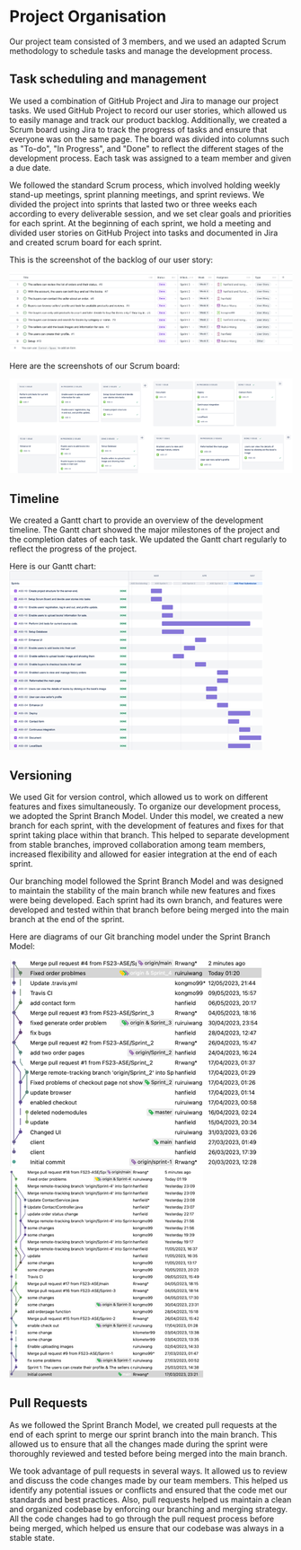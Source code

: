 # Project Organisation
Our project team consisted of 3 members, and we used an adapted Scrum methodology to schedule tasks and manage the development process.

## Task scheduling and management

We used a combination of GitHub Project and Jira to manage our project tasks. We used GitHub Project to record our user stories, which allowed us to easily manage and track our product backlog. Additionally, we created a Scrum board using Jira to track the progress of tasks and ensure that everyone was on the same page. The board was divided into columns such as "To-do", "In Progress", and "Done" to reflect the different stages of the development process. Each task was assigned to a team member and given a due date.

We followed the standard Scrum process, which involved holding weekly stand-up meetings, sprint planning meetings, and sprint reviews. 
We divided the project into sprints that lasted two or three weeks each according to every deliverable session, and we set clear goals and priorities for each sprint.
At the beginning of each sprint, we hold a meeting and divided user stories on GitHub Project into tasks and documented in Jira and created scrum board for each sprint.

This is the screenshot of the backlog of our user story:

![GitHubProject.png](GitHubProject.png)

Here are the screenshots of our Scrum board:

![ScrumBoard.png](ScrumBoard.png)


## Timeline

We created a Gantt chart to provide an overview of the development timeline. The Gantt chart showed the major milestones of the project and the completion dates of each task. We updated the Gantt chart regularly to reflect the progress of the project.

Here is our Gantt chart:
![GanttChart.png](GanttChart.png)



## Versioning
We used Git for version control, which allowed us to work on different features and fixes simultaneously. To organize our development process, we adopted the Sprint Branch Model. Under this model, we created a new branch for each sprint, with the development of features and fixes for that sprint taking place within that branch. This helped to separate development from stable branches, improved collaboration among team members, increased flexibility and allowed for easier integration at the end of each sprint.

Our branching model followed the Sprint Branch Model and was designed to maintain the stability of the main branch while new features and fixes were being developed. Each sprint had its own branch, and features were developed and tested within that branch before being merged into the main branch at the end of the sprint.

Here are diagrams of our Git branching model under the Sprint Branch Model:

![Branch1.png](Branch1.png)
![Branch2.png](Branch2.png)


## Pull Requests
As we followed the Sprint Branch Model, we created pull requests at the end of each sprint to merge our sprint branch into the main branch. This allowed us to ensure that all the changes made during the sprint were thoroughly reviewed and tested before being merged into the main branch.

We took advantage of pull requests in several ways. It allowed us to review and discuss the code changes made by our team members. This helped us identify any potential issues or conflicts and ensured that the code met our standards and best practices. Also, pull requests helped us maintain a clean and organized codebase by enforcing our branching and merging strategy. All the code changes had to go through the pull request process before being merged, which helped us ensure that our codebase was always in a stable state.
